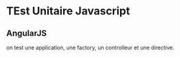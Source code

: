 # TEst Unitaire Javascript



## AngularJS
on test une application, une factory, un controlleur 
et une directive.